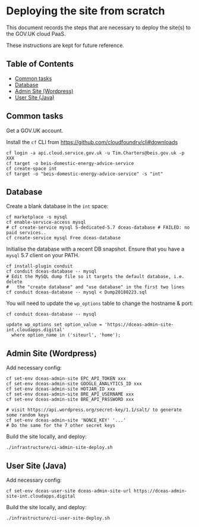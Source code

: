 # Deploying the site from scratch

This document records the steps that are necessary
to deploy the site(s) to the GOV.UK cloud PaaS.

These instructions are kept for future reference.


## Table of Contents

<!-- toc -->

- [Common tasks](#common-tasks)
- [Database](#database)
- [Admin Site (Wordpress)](#admin-site-wordpress)
- [User Site (Java)](#user-site-java)

<!-- tocstop -->

## Common tasks

Get a GOV.UK account.

Install the `cf` CLI from https://github.com/cloudfoundry/cli#downloads

    cf login -a api.cloud.service.gov.uk -u Tim.Charters@beis.gov.uk -p XXX
    cf target -o beis-domestic-energy-advice-service
    cf create-space int
    cf target -o "beis-domestic-energy-advice-service" -s "int"

## Database

Create a blank database in the `int` space:

    cf marketplace -s mysql
    cf enable-service-access mysql
    # cf create-service mysql S-dedicated-5.7 dceas-database # FAILED: no paid services..
    cf create-service mysql Free dceas-database

Initialise the database with a recent DB snapshot.
Ensure that you have a `mysql` 5.7 client on your PATH.

    cf install-plugin conduit
    cf conduit dceas-database -- mysql
    # Edit the MySQL dump file so it targets the default database, i.e. delete
    #   the "create database" and "use database" in the first two lines
    cf conduit dceas-database -- mysql < Dump20180223.sql

You will need to update the `wp_options` table to change the hostname & port:

    cf conduit dceas-database -- mysql
    
    update wp_options set option_value = 'https://dceas-admin-site-int.cloudapps.digital'
      where option_name in ('siteurl', 'home');

## Admin Site (Wordpress)

Add necessary config:

    cf set-env dceas-admin-site EPC_API_TOKEN xxx
    cf set-env dceas-admin-site GOOGLE_ANALYTICS_ID xxx
    cf set-env dceas-admin-site HOTJAR_ID xxx
    cf set-env dceas-admin-site BRE_API_USERNAME xxx
    cf set-env dceas-admin-site BRE_API_PASSWORD xxx
    
    # visit https://api.wordpress.org/secret-key/1.1/salt/ to generate some random keys
    cf set-env dceas-admin-site 'NONCE_KEY' '...'
    # Do the same for the 7 other secret keys

Build the site locally, and deploy:
 
    ./infrastructure/ci-admin-site-deploy.sh

## User Site (Java)

Add necessary config:

    cf set-env dceas-user-site dceas-admin-site-url https://dceas-admin-site-int.cloudapps.digital

Build the site locally, and deploy:

    ./infrastructure/ci-user-site-deploy.sh
